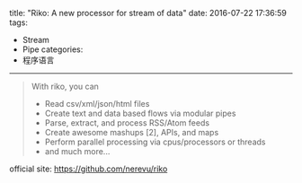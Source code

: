 title: "Riko: A new processor for stream of data"
date: 2016-07-22 17:36:59
tags:
- Stream
- Pipe
categories:
- 程序语言
---

> With riko, you can
> - Read csv/xml/json/html files
> - Create text and data based flows via modular pipes
> - Parse, extract, and process RSS/Atom feeds
> - Create awesome mashups [2], APIs, and maps
> - Perform parallel processing via cpus/processors or threads
> - and much more...

official site: https://github.com/nerevu/riko

